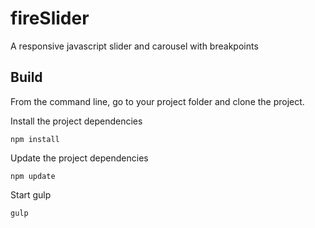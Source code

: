 fireSlider
==========

A responsive javascript slider and carousel with breakpoints

## Build
From the command line, go to your project folder and clone the project.

Install the project dependencies
```
npm install
```
Update the project dependencies
```
npm update
```

Start gulp
```
gulp
```

